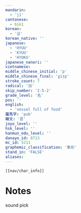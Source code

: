 ```yaml
---
mandarin:
  - 'jí'
cantonese:
  - bik1
korean:
  - '급'
korean_native: ''
japanese:
  - 'HYUU'
  - 'KYUU'
  - 'HYOKU'
japanese_nanori: ''
vietnamese:
middle_chinese_initial: 'p'
middle_chinese_final: 'ɣiɪp'
stroke_count: 7
radical: '白'
skip_number: '2-5-2'
grade_level: '名'
pos: ''
english:
  - 'vessel full of food'
羅馬字: 'pub'
韓文: '풉'
joyo_level: ''
hsk_level: ''
hanmun_edu_level: ''
danayo_id: 8713
mc_id: 5211
graphemic_classification: '象形'
stand_in: 'FALSE'
aliases:
---
```

```meta-bind-embed
[[nav/char_info]]
```

# Notes
sound pick
